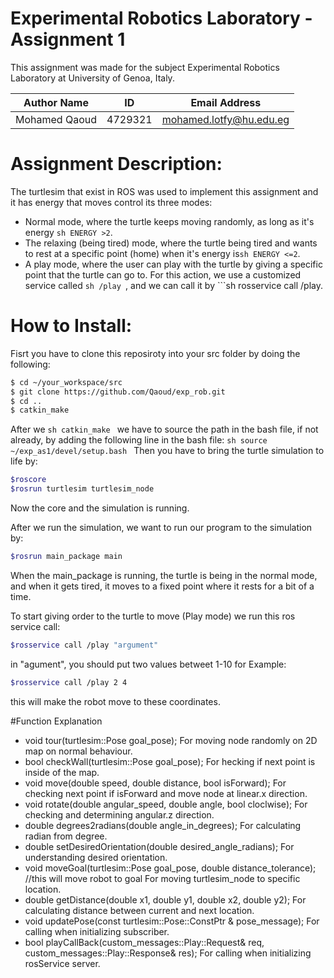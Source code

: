 # Experimental Robotics Laboratory - Assignment 1
This assignment was made for the subject Experimental Robotics Laboratory at University of Genoa, Italy.

| Author Name | ID |  Email Address   |
| ------ | ------ | -----|
| Mohamed Qaoud | 4729321 | mohamed.lotfy@hu.edu.eg |

# Assignment Description:

The turtlesim that exist in ROS was used to implement this assignment and it has energy that moves control its three modes:

 - Normal mode, where the turtle keeps moving randomly, as long as it's energy ```sh ENERGY >2```.
 - The relaxing (being tired) mode, where the turtle being tired and wants to rest at a specific point (home) when it's energy is```sh ENERGY <=2```.
 - A play mode, where the user can play with the turtle by giving a specific point that the turtle can go to. For this action, we use a customized service called ```sh /play ```, and we can call it by ```sh rosservice call /play.

# How to Install:

Fisrt you have to clone this reposiroty into your src folder by doing the following:
```sh
$ cd ~/your_workspace/src
$ git clone https://github.com/Qaoud/exp_rob.git
$ cd ..
$ catkin_make
```
After we ```sh catkin_make ``` we have to source the path in the bash file, if not already, by adding the following line in the bash file:
```sh source ~/exp_as1/devel/setup.bash ```
Then you have to bring the turtle simulation to life by:
```sh
$roscore 
$rosrun turtlesim turtlesim_node
```
Now the core and the simulation is running.

After we run the simulation, we want to run our program to the simulation by:
```sh
$rosrun main_package main
```
When the main_package is running, the turtle is being in the normal mode, and when it gets tired, it moves to a fixed point where it rests for a bit of a time.

To start giving order to the turtle to move (Play mode) we run this ros service call:

```sh
$rosservice call /play "argument"
```
in "agument", you should put two values betweet 1-10 for Example: 
```sh
$rosservice call /play 2 4
```
this will make the robot move to these coordinates.


#Function Explanation

- void tour(turtlesim::Pose goal_pose); For moving node randomly on 2D map on normal behaviour.
- bool checkWall(turtlesim::Pose goal_pose); For hecking if next point is inside of the map.
- void move(double speed, double distance, bool isForward); For checking next point if isForward and move node at linear.x direction.
- void rotate(double angular_speed, double angle, bool cloclwise); For checking and determining angular.z direction.
- double degrees2radians(double angle_in_degrees); For calculating radian from degree.
- double setDesiredOrientation(double desired_angle_radians); For understanding desired orientation.
- void moveGoal(turtlesim::Pose goal_pose, double distance_tolerance); //this will move robot to goal For moving turtlesim_node to specific location.
- double getDistance(double x1, double y1, double x2, double y2); For calculating distance between current and next location.
- void updatePose(const turtlesim::Pose::ConstPtr & pose_message); For calling when initializing subscriber.
- bool playCallBack(custom_messages::Play::Request& req, custom_messages::Play::Response& res); For calling when initializing rosService server.
